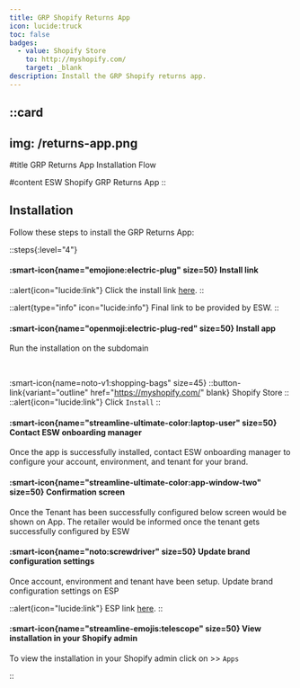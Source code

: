 ```yaml
---
title: GRP Shopify Returns App
icon: lucide:truck
toc: false
badges:
  - value: Shopify Store
    to: http://myshopify.com/
    target: _blank
description: Install the GRP Shopify returns app.
---
```


::card
---
img: /returns-app.png
---
#title
GRP Returns App Installation Flow

#content
ESW Shopify GRP Returns App
::


## Installation

Follow these steps to install the GRP Returns App:

::steps{:level="4"}
#### :smart-icon{name="emojione:electric-plug" size=50} Install link

::alert{icon="lucide:link"}
Click the install link <a href="https://apps.shopify.com/esw-card-payments" target="_blank" rel="noopener noreferrer">here</a>.
::

::alert{type="info" icon="lucide:info"}
  Final link to be provided by ESW.
::


#### :smart-icon{name="openmoji:electric-plug-red" size=50} Install app

Run the installation on the subdomain 

<br>

:smart-icon{name=noto-v1:shopping-bags" size=45} ::button-link{variant="outline" href="https://myshopify.com/" blank}
                                                  Shopify Store
                                                 ::            
::alert{icon="lucide:link"}
Click `Install`
::

#### :smart-icon{name="streamline-ultimate-color:laptop-user" size=50} Contact ESW onboarding manager

Once the app is successfully installed, contact ESW onboarding manager to 
configure your account, environment, and tenant for your brand. 

#### :smart-icon{name="streamline-ultimate-color:app-window-two" size=50} Confirmation screen

Once the Tenant has been successfully configured below screen would be 
shown on App. The retailer would be informed once the tenant gets successfully 
configured by ESW

#### :smart-icon{name="noto:screwdriver" size=50} Update brand configuration settings

Once account, environment and tenant have been setup. Update brand configuration 
settings on ESP

::alert{icon="lucide:link"}
ESP link <a href="https://esp.eshopworld.com/partnership/partnerships" target="_blank" rel="noopener noreferrer">here</a>.
::

#### :smart-icon{name="streamline-emojis:telescope" size=50} View installation in your Shopify admin

To view the installation in your Shopify admin click on >> `Apps`




::
